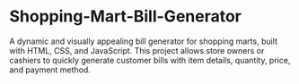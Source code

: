 # Shopping-Mart-Bill-Generator
A dynamic and visually appealing bill generator for shopping marts, built with HTML, CSS, and JavaScript. This project allows store owners or cashiers to quickly generate customer bills with item details, quantity, price, and payment method.
